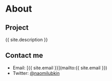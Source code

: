 # About

## Project

{{ site.description }}

## Contact me

- Email: [{{ site.email }}](mailto:{{ site.email }})
- Twitter: [@naomilubkin](https://twitter.com/naomilubkin)
